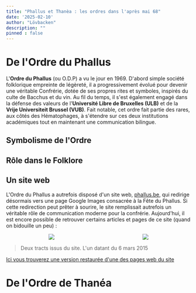 ```yaml
---
title: "Phallus et Thanèa : les ordres dans l'après mai 68"
date: '2025-02-10'
author: "Lövbacken"
description: ""
pinned : false
---
```


<style>
  img {
    display: block;
    margin-left: auto;
    margin-right: auto;
    max-width: 80%; /* Pour garantir que l'image ne dépasse pas la largeur de l'écran */
  }
</style>

# De l'Ordre du Phallus
L'**Ordre du Phallus** (ou O.D.P) a vu le jour en 1969. D'abord simple société folklorique empreinte de légèreté, il a progressivement évolué pour devenir une véritable Confrérie, dotée de ses propres rites et symboles, inspirés du culte de Bacchus et du vin. Au fil du temps, il s'est également engagé dans la défense des valeurs de l'**Université Libre de Bruxelles (ULB)** et de la **Vrije Universiteit Brussel (VUB)**. Fait notable, cet ordre fait partie des rares, aux côtés des Hématophages, à s'étendre sur ces deux institutions académiques tout en maintenant une communication bilingue.

## Symbolisme de l'Ordre

## Rôle dans le Folklore

## Un site web
L'Ordre du Phallus a autrefois disposé d'un site web, [phallus.be](https://www.phallus.be), qui redirige désormais vers une page Google Images consacrée à la Fête du Phallus. Si cette redirection peut prêter à sourire, le site remplissait autrefois un véritable rôle de communication moderne pour la confrérie. Aujourd'hui, il est encore possible de retrouver certains articles et pages de ce site (quand on bidouille un peu) :

<div style="display: flex; justify-content: center; align-items: center; gap: 10px;">
    <img src="tract1.jpg" style="max-width: 45%; height: auto;">
    <img src="tract2.jpg" style="max-width: 45%; height: auto;">
</div>

> Deux tracts issus du site. L'un datant du 6 mars 2015

[Ici vous trouverez une version restaurée d'une des pages web du site](posts/phalus/site.md)



# De l'Ordre de Thanéa